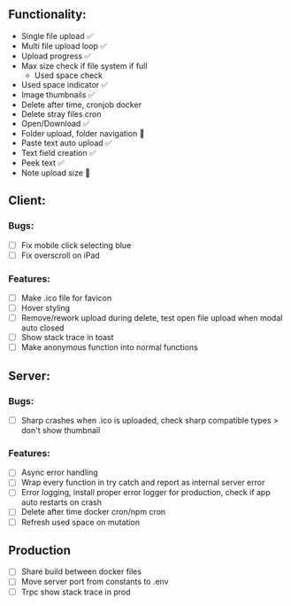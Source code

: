 ## Functionality:

- Single file upload ✅
- Multi file upload loop ✅
- Upload progress ✅
- Max size check if file system if full
  - Used space check
- Used space indicator ✅
- Image thumbnails ✅
- Delete after time, cronjob docker
- Delete stray files cron
- Open/Download ✅
- Folder upload, folder navigation 🤔
- Paste text auto upload ✅
- Text field creation ✅
- Peek text ✅
- Note upload size 🤔

## Client:

### Bugs:

- [ ] Fix mobile click selecting blue
- [ ] Fix overscroll on iPad

### Features:

- [ ] Make .ico file for favicon
- [ ] Hover styling
- [ ] Remove/rework upload during delete, test open file upload when modal auto closed
- [ ] Show stack trace in toast
- [ ] Make anonymous function into normal functions

## Server:

### Bugs:

- [ ] Sharp crashes when .ico is uploaded, check sharp compatible types > don't show thumbnail

### Features:

- [ ] Async error handling
- [ ] Wrap every function in try catch and report as internal server error
- [ ] Error logging, install proper error logger for production, check if app auto restarts on crash
- [ ] Delete after time docker cron/npm cron
- [ ] Refresh used space on mutation

## Production

- [ ] Share build between docker files
- [ ] Move server port from constants to .env
- [ ] Trpc show stack trace in prod

